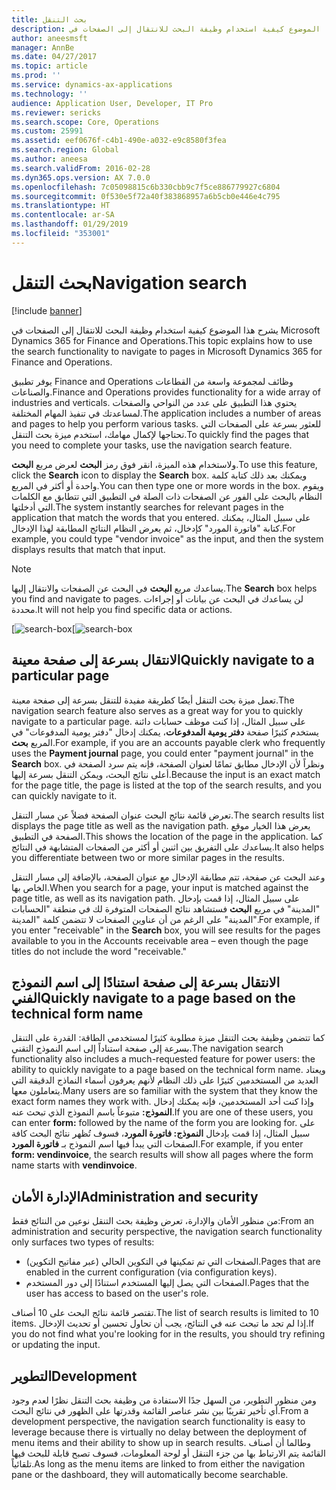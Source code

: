 ```yaml
---
title: بحث التنقل
description: يشرح هذا الموضوع كيفية استخدام وظيفة البحث للانتقال إلى الصفحات في Microsoft Dynamics 365 for Finance and Operations.
author: aneesmsft
manager: AnnBe
ms.date: 04/27/2017
ms.topic: article
ms.prod: ''
ms.service: dynamics-ax-applications
ms.technology: ''
audience: Application User, Developer, IT Pro
ms.reviewer: sericks
ms.search.scope: Core, Operations
ms.custom: 25991
ms.assetid: eef0676f-c4b1-490e-a032-e9c8580f3fea
ms.search.region: Global
ms.author: aneesa
ms.search.validFrom: 2016-02-28
ms.dyn365.ops.version: AX 7.0.0
ms.openlocfilehash: 7c05098815c6b330cbb9c7f5ce886779927c6804
ms.sourcegitcommit: 0f530e5f72a40f383868957a6b5cb0e446e4c795
ms.translationtype: HT
ms.contentlocale: ar-SA
ms.lasthandoff: 01/29/2019
ms.locfileid: "353001"
---
```

# <a name="navigation-search"></a><span data-ttu-id="82129-103">بحث التنقل</span><span class="sxs-lookup"><span data-stu-id="82129-103">Navigation search</span></span>

[!include [banner](../includes/banner.md)]

<span data-ttu-id="82129-104">يشرح هذا الموضوع كيفية استخدام وظيفة البحث للانتقال إلى الصفحات في Microsoft Dynamics 365 for Finance and Operations.</span><span class="sxs-lookup"><span data-stu-id="82129-104">This topic explains how to use the search functionality to navigate to pages in Microsoft Dynamics 365 for Finance and Operations.</span></span>

<span data-ttu-id="82129-105">يوفر تطبيق Finance and Operations وظائف لمجموعة واسعة من القطاعات والصناعات.</span><span class="sxs-lookup"><span data-stu-id="82129-105">Finance and Operations provides functionality for a wide array of industries and verticals.</span></span> <span data-ttu-id="82129-106">يحتوي هذا التطبيق على عدد من النواحي والصفحات لمساعدتك في تنفيذ المهام المختلفة.</span><span class="sxs-lookup"><span data-stu-id="82129-106">The application includes a number of areas and pages to help you perform various tasks.</span></span> <span data-ttu-id="82129-107">للعثور بسرعة على الصفحات التي تحتاجها لإكمال مهامك، استخدم ميزة بحث التنقل.‬</span><span class="sxs-lookup"><span data-stu-id="82129-107">To quickly find the pages that you need to complete your tasks, use the navigation search feature.</span></span>

<span data-ttu-id="82129-108">ولاستخدام هذه الميزة، انقر فوق رمز **البحث** لعرض مربع **البحث**.</span><span class="sxs-lookup"><span data-stu-id="82129-108">To use this feature, click the **Search** icon to display the **Search** box.</span></span> <span data-ttu-id="82129-109">ويمكنك بعد ذلك كتابة كلمة واحدة أو أكثر في المربع.</span><span class="sxs-lookup"><span data-stu-id="82129-109">You can then type one or more words in the box.</span></span> <span data-ttu-id="82129-110">ويقوم النظام بالبحث على الفور عن الصفحات ذات الصلة في التطبيق التي تتطابق مع الكلمات التي أدخلتها.</span><span class="sxs-lookup"><span data-stu-id="82129-110">The system instantly searches for relevant pages in the application that match the words that you entered.</span></span> <span data-ttu-id="82129-111">على سبيل المثال، يمكنك كتابة "فاتورة المورد" كإدخال، ثم يعرض النظام النتائج المطابقة لهذا الإدخال.</span><span class="sxs-lookup"><span data-stu-id="82129-111">For example, you could type "vendor invoice" as the input, and then the system displays results that match that input.</span></span>

> [!NOTE]
> <span data-ttu-id="82129-112">يساعدك مربع **البحث** في البحث عن الصفحات والانتقال إليها.</span><span class="sxs-lookup"><span data-stu-id="82129-112">The **Search** box helps you find and navigate to pages.</span></span> <span data-ttu-id="82129-113">لن يساعدك في البحث عن بيانات أو إجراءات محددة.</span><span class="sxs-lookup"><span data-stu-id="82129-113">It will not help you find specific data or actions.</span></span>

<span data-ttu-id="82129-114">[![search-box](media/navigation-search.png "خانة البحث")</span><span class="sxs-lookup"><span data-stu-id="82129-114">[![search-box](media/navigation-search.png "Search box")</span></span>

## <a name="quickly-navigate-to-a-particular-page"></a><span data-ttu-id="82129-115">الانتقال بسرعة إلى صفحة معينة</span><span class="sxs-lookup"><span data-stu-id="82129-115">Quickly navigate to a particular page</span></span>

<span data-ttu-id="82129-116">تعمل ميزة بحث التنقل أيضًا كطريقة مفيدة للتنقل بسرعة إلى صفحة معينة.</span><span class="sxs-lookup"><span data-stu-id="82129-116">The navigation search feature also serves as a great way for you to quickly navigate to a particular page.</span></span> <span data-ttu-id="82129-117">على سبيل المثال، إذا كنت موظف حسابات دائنة يستخدم كثيرًا صفحة **دفتر يومية المدفوعات**، يمكنك إدخال "دفتر يومية المدفوعات" في المربع **بحث**.</span><span class="sxs-lookup"><span data-stu-id="82129-117">For example, if you are an accounts payable clerk who frequently uses the **Payment journal** page, you could enter "payment journal" in the **Search** box.</span></span> <span data-ttu-id="82129-118">ونظراً لأن الإدخال مطابق تمامًا لعنوان الصفحة، فإنه يتم سرد الصفحة في أعلى نتائج البحث، ويمكن التنقل بسرعة إليها.‬</span><span class="sxs-lookup"><span data-stu-id="82129-118">Because the input is an exact match for the page title, the page is listed at the top of the search results, and you can quickly navigate to it.</span></span>

<span data-ttu-id="82129-119">تعرض قائمة نتائج البحث عنوان الصفحة فضلاً عن مسار التنقل.</span><span class="sxs-lookup"><span data-stu-id="82129-119">The search results list displays the page title as well as the navigation path.</span></span> <span data-ttu-id="82129-120">يعرض هذا الخيار موقع الصفحة في التطبيق.</span><span class="sxs-lookup"><span data-stu-id="82129-120">This shows the location of the page in the application.</span></span> <span data-ttu-id="82129-121">كما يساعدك على التفريق بين اثنين أو أكثر من الصفحات المتشابهة في النتائج.</span><span class="sxs-lookup"><span data-stu-id="82129-121">It also helps you differentiate between two or more similar pages in the results.</span></span>

<span data-ttu-id="82129-122">وعند البحث عن صفحة، تتم مطابقة الإدخال مع عنوان الصفحة، بالإضافة إلى مسار التنقل الخاص بها.</span><span class="sxs-lookup"><span data-stu-id="82129-122">When you search for a page, your input is matched against the page title, as well as its navigation path.</span></span> <span data-ttu-id="82129-123">على سبيل المثال، إذا قمت بإدخال "المدينة" في مربع **البحث** فستشاهد نتائج الصفحات المتوفرة لك في منطقة "الحسابات المدينة" على الرغم من أن عناوين الصفحات لا تتضمن كلمة "المدينة".</span><span class="sxs-lookup"><span data-stu-id="82129-123">For example, if you enter "receivable" in the **Search** box, you will see results for the pages available to you in the Accounts receivable area – even though the page titles do not include the word "receivable."</span></span>

## <a name="quickly-navigate-to-a-page-based-on-the-technical-form-name"></a><span data-ttu-id="82129-124">الانتقال بسرعة إلى صفحة استنادًا إلى اسم النموذج الفني</span><span class="sxs-lookup"><span data-stu-id="82129-124">Quickly navigate to a page based on the technical form name</span></span>

<span data-ttu-id="82129-125">كما تتضمن وظيفة بحث التنقل ميزة مطلوبة كثيرًا لمستخدمي الطاقة: القدرة على التنقل بسرعة إلى صفحة استناداً إلى اسم النموذج التقني.</span><span class="sxs-lookup"><span data-stu-id="82129-125">The navigation search functionality also includes a much-requested feature for power users: the ability to quickly navigate to a page based on the technical form name.</span></span> <span data-ttu-id="82129-126">ويعتاد العديد من المستخدمين كثيرًا على ذلك النظام لأنهم يعرفون أسماء النماذج الدقيقة التي يتعاملون معها.</span><span class="sxs-lookup"><span data-stu-id="82129-126">Many users are so familiar with the system that they know the exact form names they work with.</span></span> <span data-ttu-id="82129-127">وإذا كنت أحد المستخدمين، فإنه يمكنك إدخال **النموذج:** متبوعاً باسم النموذج الذي تبحث عنه.</span><span class="sxs-lookup"><span data-stu-id="82129-127">If you are one of these users, you can enter **form:** followed by the name of the form you are looking for.</span></span> <span data-ttu-id="82129-128">على سبيل المثال، إذا قمت بإدخال **النموذج: فاتورة المورد**، فسوف تُظهر نتائج البحث كافة الصفحات التي يبدأ فيها اسم النموذج بـ **فاتورة المورد**.</span><span class="sxs-lookup"><span data-stu-id="82129-128">For example, if you enter **form: vendinvoice**, the search results will show all pages where the form name starts with **vendinvoice**.</span></span>

## <a name="administration-and-security"></a><span data-ttu-id="82129-129">الإدارة الأمان</span><span class="sxs-lookup"><span data-stu-id="82129-129">Administration and security</span></span>

<span data-ttu-id="82129-130">من منظور الأمان والإدارة، تعرض وظيفة بحث التنقل نوعين من النتائج فقط:</span><span class="sxs-lookup"><span data-stu-id="82129-130">From an administration and security perspective, the navigation search functionality only surfaces two types of results:</span></span>

- <span data-ttu-id="82129-131">الصفحات التي تم تمكينها في التكوين الحالي (عبر مفاتيح التكوين).</span><span class="sxs-lookup"><span data-stu-id="82129-131">Pages that are enabled in the current configuration (via configuration keys).</span></span>
- <span data-ttu-id="82129-132">الصفحات التي يصل إليها المستخدم استنادًا إلى دور المستخدم.</span><span class="sxs-lookup"><span data-stu-id="82129-132">Pages that the user has access to based on the user's role.</span></span>

<span data-ttu-id="82129-133">تقتصر قائمة نتائج البحث على 10 أصناف.</span><span class="sxs-lookup"><span data-stu-id="82129-133">The list of search results is limited to 10 items.</span></span> <span data-ttu-id="82129-134">إذا لم تجد ما تبحث عنه في النتائج، يجب أن تحاول تحسين أو تحديث الإدخال.</span><span class="sxs-lookup"><span data-stu-id="82129-134">If you do not find what you're looking for in the results, you should try refining or updating the input.</span></span>

## <a name="development"></a><span data-ttu-id="82129-135">التطوير</span><span class="sxs-lookup"><span data-stu-id="82129-135">Development</span></span>

<span data-ttu-id="82129-136">ومن منظور التطوير، من السهل جدًا الاستفادة من وظيفة بحث التنقل نظرًا لعدم وجود أي تأخير تقريبًا بين نشر عناصر القائمة وقدرتها على الظهور في نتائج البحث.</span><span class="sxs-lookup"><span data-stu-id="82129-136">From a development perspective, the navigation search functionality is easy to leverage because there is virtually no delay between the deployment of menu items and their ability to show up in search results.</span></span> <span data-ttu-id="82129-137">وطالما أن أصناف القائمة يتم الارتباط بها من جزء التنقل أو لوحة المعلومات، فسوف تصبح قابلة للبحث فيها تلقائياً.</span><span class="sxs-lookup"><span data-stu-id="82129-137">As long as the menu items are linked to from either the navigation pane or the dashboard, they will automatically become searchable.</span></span>
